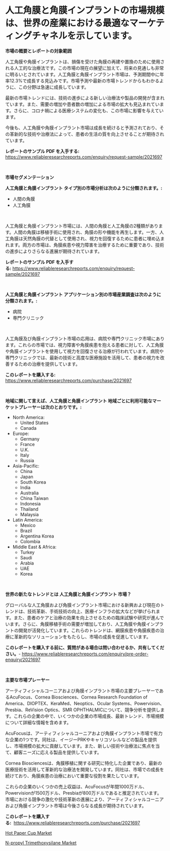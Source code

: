 <p><h1>人工角膜と角膜インプラントの市場規模は、世界の産業における最適なマーケティングチャネルを示しています。</h1></p><p><strong>市場の概要とレポートの対象範囲</strong></p>
<p><p>人工角膜や角膜インプラントは、損傷を受けた角膜の再建や置換のために使用される人工的な治療法です。この市場の現在の展望に加えて、将来の見通しも非常に明るいとされています。人工角膜と角膜インプラント市場は、予測期間中に年率12.3%で成長する見込みです。市場予測や最新の市場トレンドからもわかるように、この分野は急速に成長しています。</p><p>最新の市場トレンドには、技術の進歩による新しい治療法や製品の開発が含まれています。また、需要の増加や患者数の増加による市場の拡大も見込まれています。さらに、コロナ禍による医療システムの変化も、この市場に影響を与えています。</p><p>今後も、人工角膜や角膜インプラント市場は成長を続けると予測されており、その革新的な技術や治療法によって、患者の生活の質を向上させることが期待されています。</p></p>
<p><strong>レポートのサンプル PDF を入手する:</strong> <a href="https://www.reliableresearchreports.com/enquiry/request-sample/2021697">https://www.reliableresearchreports.com/enquiry/request-sample/2021697</a></p>
<p>&nbsp;</p>
<p><strong>市場セグメンテーション</strong></p>
<p><strong>人工角膜と角膜インプラント タイプ別の市場分析は次のように分類されます。:</strong></p>
<p><ul><li>人間の角膜</li><li>人工角膜</li></ul></p>
<p>&nbsp;</p>
<p><p>人工角膜と角膜インプラント市場には、人間の角膜と人工角膜の2種類があります。人間の角膜は移植手術に使用され、角膜の形や機能を再生します。一方、人工角膜は天然角膜の代替として使用され、視力を回復するために患者に埋め込まれます。両方の市場は、角膜疾患や視力障害を治療するために重要であり、技術の進歩によりさらなる進展が期待されています。</p></p>
<p><strong>レポートのサンプル PDF を入手する:</strong>&nbsp;<a href="https://www.reliableresearchreports.com/enquiry/request-sample/2021697">https://www.reliableresearchreports.com/enquiry/request-sample/2021697</a></p>
<p>&nbsp;</p>
<p><strong> 人工角膜と角膜インプラント アプリケーション別の市場産業調査は次のように分類されます。:</strong></p>
<p><ul><li>病院</li><li>専門クリニック</li></ul></p>
<p>&nbsp;</p>
<p><p>人工角膜及び角膜インプラント市場の応用は、病院や専門クリニック市場にあります。これらの市場では、視力障害や角膜疾患を抱える患者に対して、人工角膜や角膜インプラントを使用して視力を回復させる治療が行われています。病院や専門クリニックでは、最新の技術と高度な医療施設を活用して、患者の視力を改善するための治療を提供しています。</p></p>
<p><strong>このレポートを購入する:</strong>&nbsp; <a href="https://www.reliableresearchreports.com/purchase/2021697">https://www.reliableresearchreports.com/purchase/2021697</a></p>
<p>&nbsp;</p>
<p><strong>地域に関して言えば、人工角膜と角膜インプラント 地域ごとに利用可能なマーケットプレーヤーは次のとおりです。:</strong></p>
<p><ul>
    <li>
        North America:
        <ul>
            <li>United States</li>
            <li>Canada</li>
        </ul>
    </li>
    <li>
        Europe:
        <ul>
            <li>Germany</li>
            <li>France</li>
            <li>U.K.</li>
            <li>Italy</li>
            <li>Russia</li>
        </ul>
    </li>
    <li>
        Asia-Pacific:
        <ul>
            <li>China</li>
            <li>Japan</li>
            <li>South Korea</li>
            <li>India</li>
            <li>Australia</li>
            <li>China Taiwan</li>
            <li>Indonesia</li>
            <li>Thailand</li>
            <li>Malaysia</li>
        </ul>
    </li>
    <li>
        Latin America:
        <ul>
            <li>Mexico</li>
            <li>Brazil</li>
            <li>Argentina Korea</li>
            <li>Colombia</li>
        </ul>
    </li>
    <li>
        Middle East & Africa:
        <ul>
            <li>Turkey</li>
            <li>Saudi</li>
            <li>Arabia</li>
            <li>UAE</li>
            <li>Korea</li>
        </ul>
    </li>
    </ul></p>
<p>&nbsp;</p>
<p><strong>世界の新たなトレンドとは 人工角膜と角膜インプラント 市場？</strong></p>
<p><p>グローバルな人工角膜および角膜インプラント市場における新興および現在のトレンドは、技術革新、手術技術の向上、医療インフラの拡大などが挙げられます。また、患者のケアと治療の効果を向上させるための臨床試験や研究が進んでいます。さらに、角膜移植手術の需要が増加しており、人工角膜や角膜インプラントの開発が活発化しています。これらのトレンドは、網膜疾患や角膜疾患の治療に革新的なソリューションをもたらし、市場の成長を促進しています。</p></p>
<p><strong>このレポートを購入する前に、質問がある場合は問い合わせるか、共有してください。</strong>- <a href="https://www.reliableresearchreports.com/enquiry/pre-order-enquiry/2021697">https://www.reliableresearchreports.com/enquiry/pre-order-enquiry/2021697</a></p>
<p>&nbsp;</p>
<p><strong>主要な市場プレーヤー</strong></p>
<p><p>アーティフィシャルコーニアおよび角膜インプラント市場の主要プレーヤーであるAcuFocus、Cornea Biosciences、Cornea Research Foundation of America、DIOPTEX、KeraMed、Neoptics、Ocular Systems、Powervision、Presbia、ReVision Optics、SMR OPHTHALMICについて、競争分析を提供します。これらの企業の中で、いくつかの企業の市場成長、最新トレンド、市場規模について詳細な情報を含めます。</p><p>AcuFocusは、アーティフィシャルコーニアおよび角膜インプラント市場で有力な企業の1つです。同社は、イージーPRKやキャリコソレルなどの製品を提供し、市場規模の拡大に貢献しています。また、新しい技術や治療法に焦点を当て、顧客ニーズに応える製品を提供しています。</p><p>Cornea Biosciencesは、角膜移植に関する研究に特化した企業であり、最新の医療技術を活用して革新的な治療法を開発しています。同社は、市場での成長を続けており、角膜疾患の治療において重要な役割を果たしています。</p><p>これらの企業のいくつかの売上収益は、AcuFocusが年間1000万ドル、Powervisionが1500万ドル、Presbiaが800万ドルであると推定されています。市場における競争の激化や技術革新の進展により、アーティフィシャルコーニアおよび角膜インプラント市場は今後さらなる成長が期待されています。</p></p>
<p><strong>このレポートを購入する:</strong>&nbsp;&nbsp;<a href="https://www.reliableresearchreports.com/purchase/2021697">https://www.reliableresearchreports.com/purchase/2021697</a></p>
<p><p><a href="https://five-trouble-98a.notion.site/Hot-Paper-Cup-Market-Size-Evaluating-its-Market-Trends-Growth-and-Projections-2024-2031-c18ce77874e543c4bba7357e0505b48b">Hot Paper Cup Market</a></p><p><a href="https://github.com/Sarissaschmalingtr6fz2739/Market-Research-Report-List-1/blob/main/n-propyl-trimethoxysilane-market.md">N-propyl Trimethoxysilane Market</a></p></p>